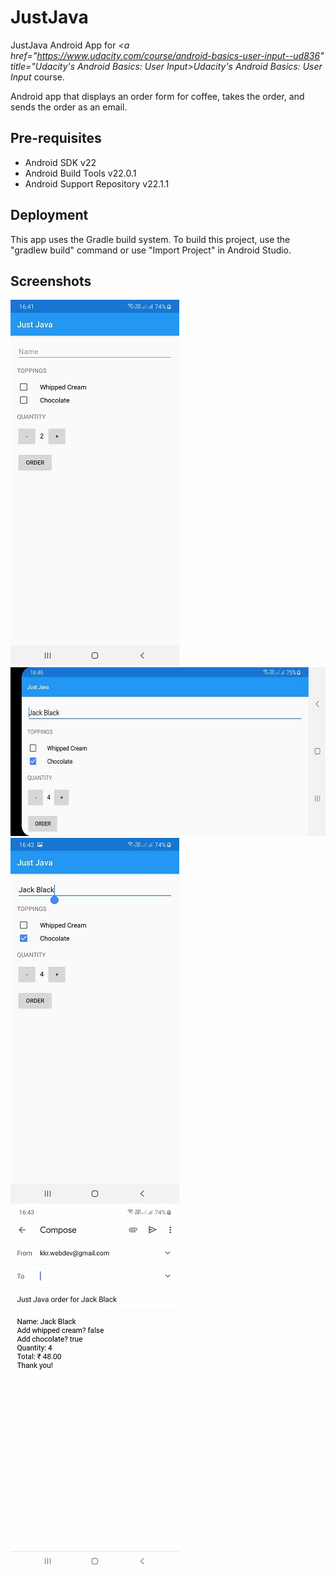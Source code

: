 # JustJava

JustJava Android App for <i><a href="https://www.udacity.com/course/android-basics-user-input--ud836" title="Udacity's Android Basics: User Input>Udacity's Android Basics: User Input</a></i> course.
 
Android app that displays an order form for coffee, takes the order, and sends the order as an email.
  
Pre-requisites
--------------
<ul>
<li>Android SDK v22</li>
<li>Android Build Tools v22.0.1</li>
<li>Android Support Repository v22.1.1</li> 
</ul>

Deployment
----------
This app uses the Gradle build system. To build this project, use the "gradlew build" command or use "Import Project" in Android Studio.
 
 Screenshots
 -----------
<img src="screenshots/JustJava.jpg" width="270" height="585" alt="JustJava" title="JustJava">
<img src="screenshots/Just Java_orientationChange.jpg" width="585" height="270" alt="Orientation change app state retained " title="Orientation change app state retained">
<img src="screenshots/JustJava_order.jpg" width="270" height="585" alt="JustJava order" title="JustJava order">
<img src="screenshots/JustJava_intent.jpg" width="270" height="585" alt="Order sent as email through intent" title="Order sent as email through intent">
